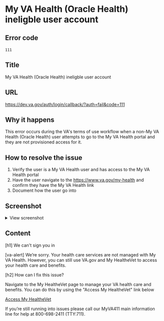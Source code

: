 # My VA Health (Oracle Health) ineligble user account

## Error code
`111`

## Title
My VA Health (Oracle Health) ineligble user account

## URL
https://dev.va.gov/auth/login/callback/?auth=fail&code=111

## Why it happens
This error occurs during the VA's terms of use workflow when a non-My VA Health (Oracle Health) user attempts to go to the My VA Health portal and they are not provisioned access for it.

## How to resolve the issue

1. Verify the user is a My VA Health user and has access to the My VA Health portal
2. Have the user navigate to the https://www.va.gov/my-health and confirm they have the My VA Health link
3. Document how the user go into

## Screenshot
<details>
  <summary>View screenshot</summary>
  <img src="./screenshots/111.png" />
</details>

## Content

[h1] We can't sign you in

[va-alert] 
We’re sorry. Your health care services are not managed with My VA Health. However, you can still use VA.gov and My HealtheVet to access your health care and benefits.

[h2] How can I fix this issue?

Navigate to the My HealtheVet page to manage your VA health care and benefits. You can do this by using the "Access My HealtheVet" link below

[Access My HealtheVet](https://www.va.gov/my-health)

If you’re still running into issues please call our MyVA411 main information line for help at 800-698-2411 (TTY:711).
